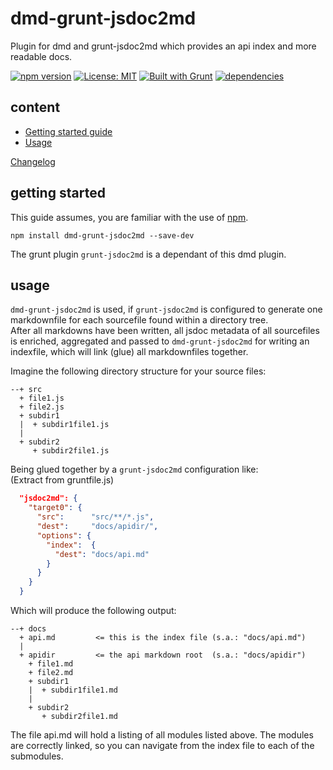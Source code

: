 # dmd-grunt-jsdoc2md
Plugin for dmd and grunt-jsdoc2md which provides an api index and more readable docs.  

[![npm version](https://img.shields.io/npm/v/dmd-grunt-jsdoc2md?color=blue)](https://www.npmjs.com/package/dmd-grunt-jsdoc2md)
[![License: MIT](https://img.shields.io/badge/License-MIT-blue.svg)](https://opensource.org/licenses/MIT)
[![Built with Grunt](https://cdn.gruntjs.com/builtwith.svg)](https://gruntjs.com/)
[![dependencies](https://img.shields.io/librariesio/release/npm/dmd-grunt-jsdoc2md)](https://libraries.io/)

## content ##

* [Getting started guide](#getting-started)
* [Usage](#usage)

[Changelog](CHANGELOG.md)

## getting started ##

This guide assumes, you are familiar with the use of [npm](https://npmjs.com "Homepage of npm").

<code>npm install dmd-grunt-jsdoc2md --save-dev</code>

The grunt plugin <code>grunt-jsdoc2md</code> is a dependant of this dmd plugin.

## usage ##

<code>dmd-grunt-jsdoc2md</code> is used, if <code>grunt-jsdoc2md</code> is configured to
generate one markdownfile for each sourcefile found within a directory tree.  
After all markdowns have been written, all jsdoc metadata of all sourcefiles is enriched,
aggregated and passed to <code>dmd-grunt-jsdoc2md</code> for writing an indexfile, which
will link (glue) all markdownfiles together.  

Imagine the following directory structure for your source files:  

```
--+ src
  + file1.js
  + file2.js
  + subdir1
  |  + subdir1file1.js
  |
  + subdir2
     + subdir2file1.js
```

Being glued together by a <code>grunt-jsdoc2md</code> configuration like:  
(Extract from gruntfile.js)

```json
  "jsdoc2md": {
    "target0": {
      "src":      "src/**/*.js",
      "dest":     "docs/apidir/",
      "options": {
        "index":  {
          "dest": "docs/api.md"
        }
      }
    }
  }
```

Which will produce the following output:

```
--+ docs
  + api.md         <= this is the index file (s.a.: "docs/api.md")
  |
  + apidir         <= the api markdown root  (s.a.: "docs/apidir")
    + file1.md
    + file2.md
    + subdir1
    |  + subdir1file1.md
    |
    + subdir2
       + subdir2file1.md
```

The file api.md will hold a listing of all modules listed above.
The modules are correctly linked, so you can navigate from the index file
to each of the submodules.
